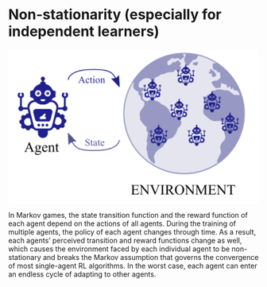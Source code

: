 # Non-stationarity  (especially for independent learners)


<p align="center"><img align="center" src="../assets/non-stationary.png" alt="non-stationary" style="zoom:80%;" /></p>



In Markov games, the state transition function and the reward function of each agent depend on the actions of all agents. During the training of multiple agents, the policy of each agent changes through time. As a result, each agents’ perceived transition and reward functions change as well, which causes the environment faced by each individual agent to be non-stationary and breaks the Markov assumption that governs the convergence of most single-agent RL algorithms. In the worst case, each agent can enter an endless cycle of adapting to other agents. 
